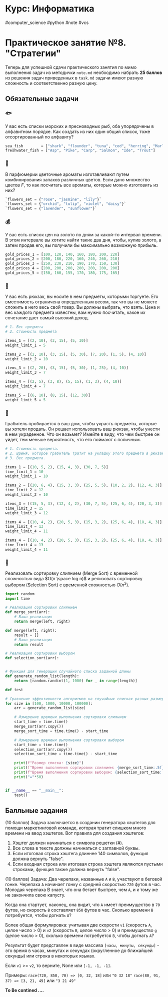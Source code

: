 # Курс: Информатика
#computer_science #python #note #vcs
# Практическое занятие №8. "Стратегии"

Теперь для успешной сдачи практического занятия по мимо выполнения задач из методички `note.md` необходимо набрать **$25$ баллов** из решения задач приведенных в `task.md` задачи имеют разную сложность и соответственно разную цену.

## Обязательные задачи

### 🐟
У вас есть списки морских и пресноводных рыб, оба упорядочены в алфавитном порядке.  Как создать из них один общий список, тоже отсортированный по алфавиту?

```python
sea_fish        = ["shark", "flounder", "tuna", "cod", "herring", "Marlin"] 
freshwater_fish = ["Asp", "Pike", "Carp", "Salmon", "Ide", "Trout"]
```

### 🌷 
В парфюмерии цветочные ароматы изготавливают путем комбинирования запахов различных цветов. Если дано множество цветов $F$, то как посчитать все ароматы, которые можно изготовить из них?

```python
`flowers_set = {"rose", "jasmine", "lily"}`
`flowers_set = {"orchid", "tulip", "violet", "daisy"}`
`flowers_set = {"lavender", "sunflower"}`
```

### 💰 
У вас есть список цен на золото по дням за какой-то интервал времени. В этом интервале вы хотите найти такие два дня, чтобы, купив золото, а затем продав его, вы получили бы максимально возможную прибыль.

```python
gold_prices_1 = [100, 120, 140, 160, 180, 200, 220]
gold_prices_2 = [200, 180, 220, 160, 240, 260, 210]
gold_prices_3 = [250, 230, 210, 190, 170, 150, 130]
gold_prices_4 = [200, 200, 200, 200, 200, 200, 200]
gold_prices_5 = [150, 160, 155, 170, 180, 175, 165]
```

### 🎒 
У вас есть рюкзак, вы носите в нем предметы, которыми торгуете. Его вместимость ограничена определенным весом, так что вы не можете сложить в него весь свой товар. Вы должны выбрать, что взять. Цена и вес каждого предмета известны, вам нужно посчитать, какое их сочетание дает самый высокий доход.

```python
# 1. Вес предмета
# 2. Стоимость предмета

items_1 = [(2, 10), (3, 15), (5, 30)]
weight_limit_1 = 5

items_2 = [(2, 10), (3, 15), (5, 30), (7, 20), (1, 5), (4, 10)]
weight_limit_2 = 10

items_3 = [(2, 20), (3, 15), (5, 30), (1, 25), (4, 10)]
weight_limit_3 = 7

items_4 = [(2, 5), (3, 8), (5, 15), (1, 3), (4, 10)]
weight_limit_4 = 7

items_5 = [(6, 10), (8, 15), (12, 30)]
weight_limit_5 = 5
```

### 👺 
Грабитель пробирается в ваш дом, чтобы украсть предметы, которые вы хотели продать. Он решает использовать ваш рюкзак, чтобы унести в нем украденное. Что он возьмет? Имейте в виду, что чем быстрее он уйдет, тем меньше вероятность, что его поймают с поличным.

```python
# 1. Стоимость предмета.
# 2. Время, которое грабитель тратит на укладку этого предмета в рюкзак.
# 3. Вес предмета.

items_1 = [(10, 5, 2), (15, 4, 3), (30, 7, 5)]
time_limit_1 = 10
weight_limit_1 = 10

items_2 = [(20, 6, 4), (15, 3, 3), (25, 5, 5), (10, 2, 2), (12, 4, 3)]
time_limit_2 = 12
weight_limit_2 = 10

items_3 = [(15, 5, 3), (12, 4, 2), (30, 7, 5), (25, 6, 4), (20, 3, 3)]
time_limit_3 = 15
weight_limit_3 = 12

items_4 = [(10, 4, 2), (20, 5, 3), (15, 3, 2), (25, 6, 4), (18, 4, 3)]
time_limit_4 = 13
weight_limit_4 = 11

items_4 = [(10, 4, 2), (20, 5, 3), (15, 3, 2), (25, 6, 4), (18, 4, 3)]
time_limit_4 = 13
weight_limit_4 = 11

```
### 🙈

Реализовать сортировку слиянием (Merge Sort) с временной сложностью вида $O(n \space log n)$ и релизовать сортировку выбором (Selection Sort) с временной сложностью $O(n^2)$.

```python
import random
import time

# Реализация сортировки слиянием
def merge_sort(arr):
	# Ваша реализация 
    return merge(left, right)

def merge(left, right):
    result = []
	# Ваша реализация
	return result

# Реализация сортировки выбором
def selection_sort(arr):


# Функция для генерации случайного списка заданной длины
def generate_random_list(length):
    return [random.randint(1, 1000) for _ in range(length)]

def test

# Сравнение эффективности алгоритмов на случайных списках разных размеров
for size in [100, 1000, 10000, 100000]:
    arr = generate_random_list(size)

    # Измерение времени выполнения сортировки слиянием
    start_time = time.time()
    merge_sort(arr.copy())
    merge_sort_time = time.time() - start_time

    # Измерение времени выполнения сортировки выбором
    start_time = time.time()
    selection_sort(arr.copy())
    selection_sort_time = time.time() - start_time

    print(f"Размер списка: {size}")
    print(f"Время выполнения сортировки слиянием: {merge_sort_time:.5f} сек")
    print(f"Время выполнения сортировки выбором: {selection_sort_time:.5f} сек")
    print("="*50)


if __name__ == "__main__":
	test()
```
## Балльные задания

(10 баллов) Задача заключается в создании генератора хэштегов для помощи маркетинговой команде, которая тратит слишком много времени на ввод хэштегов. Вот правила для создания хэштегов:

1. Хэштег должен начинаться с символа решетки (#).
2. Все слова в тексте должны начинаться с заглавной буквы.
3. Если итоговая строка хэштега длиннее 140 символов, функция должна вернуть "false".
4. Если входная строка или итоговая строка хэштега являются пустыми строками, функция также должна вернуть "false".

(10 баллов)
Задача: Два черепахи, названные `A` и `B`, участвуют в беговой гонке. Черепаха `A` начинает гонку с средней скоростью `720` футов в час. Молодая черепаха B знает, что она бегает быстрее, чем `A`, и к тому же не закончила свою капусту.

Когда она стартует, наконец, она видит, что `A` имеет преимущество в `70` футов, но скорость `B` составляет `850` футов в час. Сколько времени `B` потребуется, чтобы догнать `A`?

Более общая формулировка: учитывая две скорости `v1` (скорость `A`, целое число > 0) и `v2` (скорость `B`, целое число > 0) и преимущество `g` (целое число > 0), сколько времени потребуется `B`, чтобы догнать `A`?

Результат будет представлен в виде массива `[часы, минуты, секунды]` - это время в часах, минутах и секундах (округленное до ближайшей секунды) или строка в некоторых языках.

Если `v1` >= `v2`, то верните, None или `[-1, -1, -1]`.

Примеры: 
`race(720, 850, 70) => [0, 32, 18]` или `"0 32 18"` 
`race(80, 91, 37) => [3, 21, 49]` или `"3 21 49"`

**To Be contined ....**